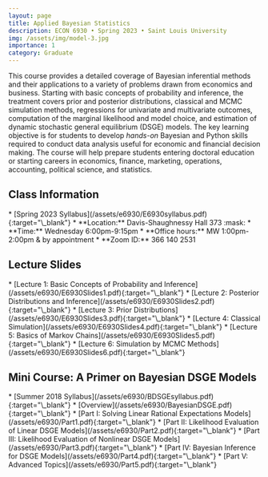 ```yaml
---
layout: page
title: Applied Bayesian Statistics
description: ECON 6930 • Spring 2023 • Saint Louis University
img: /assets/img/model-3.jpg
importance: 1
category: Graduate
---
```


This course provides a detailed coverage of Bayesian inferential methods and their applications to a variety of problems drawn from economics and business. Starting with basic concepts of probability and inference, the treatment covers prior and posterior distributions, classical and MCMC simulation methods, regressions for univariate and multivariate outcomes, computation of the marginal likelihood and model choice, and estimation of dynamic stochastic general equilibrium (DSGE) models. The key learning objective is for students to develop *hands-on* Bayesian and Python skills required to conduct data analysis useful for economic and financial decision making. The course will help prepare students entering doctoral education or starting careers in economics, finance, marketing, operations, accounting, political science, and statistics.

<div class="publications">
  <h2 class="topic">Class Information</h2>
</div>
* [Spring 2023 Syllabus](/assets/e6930/E6930syllabus.pdf){:target="\_blank"}
* **Location:** Davis-Shaughnessy Hall 373 :mask:
* **Time:** Wednesday 6:00pm-9:15pm
* **Office hours:** MW 1:00pm-2:00pm & by appointment
* **Zoom ID:** 366 140 2531

<div class="publications">
  <h2 class="topic">Lecture Slides</h2>
</div>
* [Lecture 1: Basic Concepts of Probability and Inference](/assets/e6930/E6930Slides1.pdf){:target="\_blank"}
* [Lecture 2: Posterior Distributions and Inference](/assets/e6930/E6930Slides2.pdf){:target="\_blank"}
* [Lecture 3: Prior Distributions](/assets/e6930/E6930Slides3.pdf){:target="\_blank"}
* [Lecture 4: Classical Simulation](/assets/e6930/E6930Slides4.pdf){:target="\_blank"}
* [Lecture 5: Basics of Markov Chains](/assets/e6930/E6930Slides5.pdf){:target="\_blank"}
* [Lecture 6: Simulation by MCMC Methods](/assets/e6930/E6930Slides6.pdf){:target="\_blank"}

<div class="publications">
  <h2 class="topic">Mini Course: A Primer on Bayesian DSGE Models</h2>
</div>
* [Summer 2018 Syllabus](/assets/e6930/BDSGEsyllabus.pdf){:target="\_blank"}
* [Overview](/assets/e6930/BayesianDSGE.pdf){:target="\_blank"}
* [Part I: Solving Linear Rational Expectations Models](/assets/e6930/Part1.pdf){:target="\_blank"}
* [Part II: Likelihood Evaluation of Linear DSGE Models](/assets/e6930/Part2.pdf){:target="\_blank"}
* [Part III: Likelihood Evaluation of Nonlinear DSGE Models](/assets/e6930/Part3.pdf){:target="\_blank"}
* [Part IV: Bayesian Inference for DSGE Models](/assets/e6930/Part4.pdf){:target="\_blank"}
* [Part V: Advanced Topics](/assets/e6930/Part5.pdf){:target="\_blank"}
